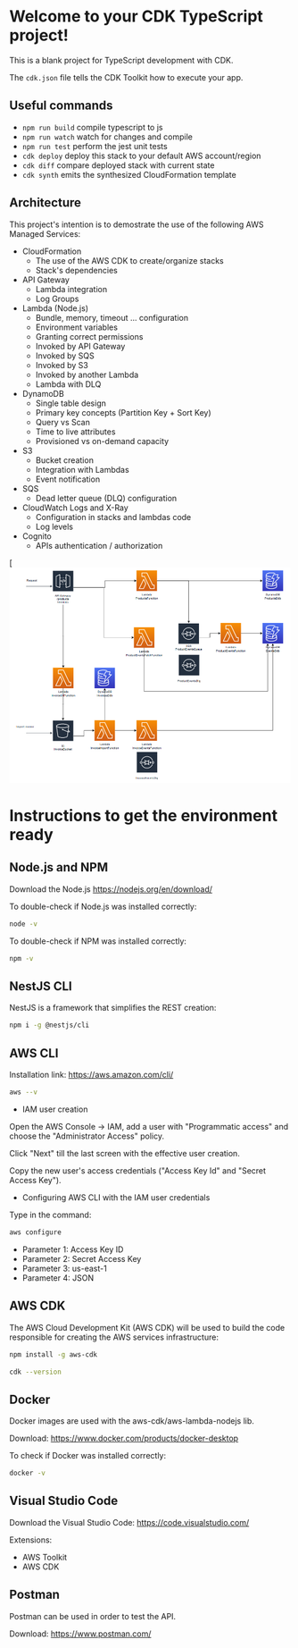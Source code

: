 # Welcome to your CDK TypeScript project!

This is a blank project for TypeScript development with CDK.

The `cdk.json` file tells the CDK Toolkit how to execute your app.

## Useful commands

 * `npm run build`   compile typescript to js
 * `npm run watch`   watch for changes and compile
 * `npm run test`    perform the jest unit tests
 * `cdk deploy`      deploy this stack to your default AWS account/region
 * `cdk diff`        compare deployed stack with current state
 * `cdk synth`       emits the synthesized CloudFormation template

## Architecture

This project's intention is to demostrate the use of the following AWS Managed Services:

* CloudFormation
    * The use of the AWS CDK to create/organize stacks
    * Stack's dependencies
* API Gateway
    * Lambda integration
    * Log Groups
* Lambda (Node.js)
    * Bundle, memory, timeout ... configuration
    * Environment variables
    * Granting correct permissions
    * Invoked by API Gateway
    * Invoked by SQS
    * Invoked by S3
    * Invoked by another Lambda
    * Lambda with DLQ
* DynamoDB
    * Single table design
    * Primary key concepts (Partition Key + Sort Key)
    * Query vs Scan
    * Time to live attributes
    * Provisioned vs on-demand capacity
* S3
    * Bucket creation
    * Integration with Lambdas
    * Event notification
* SQS
    * Dead letter queue (DLQ) configuration
* CloudWatch Logs and X-Ray
    * Configuration in stacks and lambdas code
    * Log levels
* Cognito
    * APIs authentication / authorization

[![Architecture](architecture.png)

# Instructions to get the environment ready

## Node.js and NPM

Download the Node.js https://nodejs.org/en/download/

To double-check if Node.js was installed correctly:

```sh
node -v
```

To double-check if NPM was installed correctly:

```sh
npm -v
```

## NestJS CLI

NestJS is a framework that simplifies the REST creation:

```sh
npm i -g @nestjs/cli
```

## AWS CLI

Installation link: https://aws.amazon.com/cli/

```sh
aws --v
```

* IAM user creation

Open the AWS Console -> IAM, add a user with "Programmatic access" and choose the "Administrator Access" policy.

Click "Next" till the last screen with the effective user creation.

Copy the new user's access credentials ("Access Key Id" and "Secret Access Key").

* Configuring AWS CLI with the IAM user credentials

Type in the command:

```sh
aws configure
```

* Parameter 1: Access Key ID
* Parameter 2: Secret Access Key
* Parameter 3: us-east-1
* Parameter 4: JSON

## AWS CDK

The AWS Cloud Development Kit (AWS CDK) will be used to build the code responsible for creating the AWS services infrastructure:

```sh
npm install -g aws-cdk
```

```sh
cdk --version
```

## Docker

Docker images are used with the aws-cdk/aws-lambda-nodejs lib.

Download: https://www.docker.com/products/docker-desktop

To check if Docker was installed correctly:

```sh
docker -v
```

## Visual Studio Code

Download the Visual Studio Code: https://code.visualstudio.com/

Extensions:

* AWS Toolkit
* AWS CDK

## Postman

Postman can be used in order to test the API.

Download: https://www.postman.com/